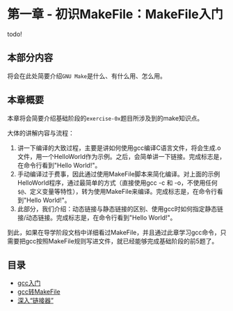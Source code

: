 # 第一章 - 初识MakeFile：MakeFile入门

todo!

## 本部分内容
将会在此处简要介绍`GNU Make`是什么、有什么用、怎么用。

## 本章概要
本章将会简要介绍基础阶段的`exercise-0x`题目所涉及到的make知识点。

大体的讲解内容与流程：
1. 讲一下编译的大致过程，主要是讲如何使用gcc编译C语言文件，将会生成.o文件，用一个HelloWorld作为示例。之后，会简单讲一下链接。完成标志是，在命令行看到"Hello World!"。
2. 手动编译过于费事，因此通过使用MakeFile脚本来简化编译。对上面的示例HelloWorld程序，通过最简单的方式（直接使用gcc -c 和 -o，不使用任何`$@`、定义变量等特性），转为使用MakeFile来编译。完成标志是，在命令行看到"Hello World!"。
3. 此部分，我们介绍：动态链接与静态链接的区别、使用gcc时如何指定静态链接/动态链接。完成标志是，在命令行看到"Hello World!"。

到此，如果在导学阶段文档中详细看过MakeFile，并且通过此章学习gcc命令，只需要把gcc按照MakeFile规则写进文件，就已经能够完成基础阶段的前5题了。

## 目录
- [gcc入门](./ch1-01.md)
- [gcc转MakeFile](./ch1-02.md)
- [深入“链接器”](./ch1-03.md)


